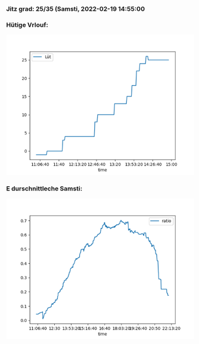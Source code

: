 ### Jitz grad: 25/35 (Samsti, 2022-02-19 14:55:00

### Hütige Vrlouf:
![Graph](Today.png)

### E durschnittleche Samsti:
![Graph](Samsti.png)